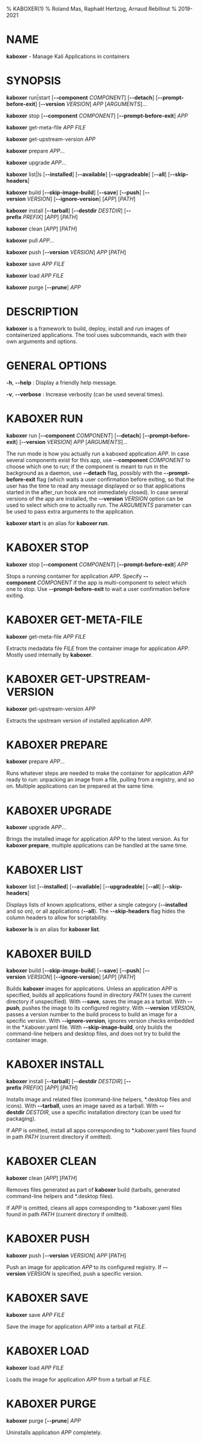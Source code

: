 % KABOXER(1)
% Roland Mas, Raphaël Hertzog, Arnaud Rebillout
% 2019-2021

# NAME

**kaboxer** - Manage Kali Applications in containers

# SYNOPSIS

**kaboxer** run|start [**--component** *COMPONENT*] [**--detach**] [**--prompt-before-exit**] [**--version** *VERSION*] *APP* [*ARGUMENTS*]...

**kaboxer** stop [**--component** *COMPONENT*] [**--prompt-before-exit**] *APP*

**kaboxer** get-meta-file *APP* *FILE*

**kaboxer** get-upstream-version *APP*

**kaboxer** prepare *APP*...

**kaboxer** upgrade *APP*...

**kaboxer** list|ls [**--installed**] [**--available**] [**--upgradeable**] [**--all**] [**--skip-headers**]

**kaboxer** build [**--skip-image-build**] [**--save**] [**--push**] [**--version** *VERSION*] [**--ignore-version**] [*APP*] [*PATH*]

**kaboxer** install [**--tarball**] [**--destdir** *DESTDIR*] [**--prefix** *PREFIX*] [*APP*] [*PATH*]

**kaboxer** clean [*APP*] [*PATH*]

**kaboxer** pull *APP*...

**kaboxer** push [**--version** *VERSION*] *APP* [*PATH*]

**kaboxer** save *APP* *FILE*

**kaboxer** load *APP* *FILE*

**kaboxer** purge [**--prune**] *APP*

# DESCRIPTION

**kaboxer** is a framework to build, deploy, install and run images of
containerized applications.  The tool uses subcommands, each with
their own arguments and options.

# GENERAL OPTIONS

**-h**, **--help**
:   Display a friendly help message.

**-v**, **--verbose**
:   Increase verbosity (can be used several times).

# KABOXER RUN

**kaboxer** run [**--component** *COMPONENT*] [**--detach**] [**--prompt-before-exit**] [**--version** *VERSION*] *APP* [*ARGUMENTS*]...

The run mode is how you actually run a kaboxed application *APP*. In
case several components exist for this app, use
**--component** *COMPONENT* to choose which one to run; if the
component is meant to run in the background as a daemon, use
**--detach** flag, possibly with the **--prompt-before-exit** flag
(which waits a user confirmation before exiting, so that the user has the
time to read any message displayed or so that applications started in the
after\_run hook are not immediately closed). In case several versions of
the app are installed, the **--version** *VERSION* option can be used to
select which one to actually run. The *ARGUMENTS* parameter can be used
to pass extra arguments to the application.

**kaboxer start** is an alias for **kaboxer run**.

# KABOXER STOP

**kaboxer** stop [**--component** *COMPONENT*] [**--prompt-before-exit**] *APP*

Stops a running container for application *APP*. Specify
**--component** *COMPONENT* if the app is multi-component to select
which one to stop. Use **--prompt-before-exit** to wait a user
confirmation before exiting.

# KABOXER GET-META-FILE

**kaboxer** get-meta-file *APP* *FILE*

Extracts medadata file *FILE* from the container image for application
*APP*. Mostly used internally by **kaboxer**.

# KABOXER GET-UPSTREAM-VERSION

**kaboxer** get-upstream-version *APP*

Extracts the upstream version of installed application *APP*.

# KABOXER PREPARE

**kaboxer** prepare *APP*...

Runs whatever steps are needed to make the container for application
*APP* ready to run: unpacking an image from a file, pulling from a
registry, and so on. Multiple applications can be prepared at the same time.

# KABOXER UPGRADE

**kaboxer** upgrade *APP*...

Brings the installed image for application *APP* to the latest
version. As for **kaboxer prepare**, multiple applications can be
handled at the same time.

# KABOXER LIST

**kaboxer** list [**--installed**] [**--available**] [**--upgradeable**] [**--all**] [**--skip-headers**]

Displays lists of known applications, either a single category
(**--installed** and so on), or all applications (**--all**). The
**--skip-headers** flag hides the column headers to allow for
scriptability.

**kaboxer ls** is an alias for **kaboxer list**.

# KABOXER BUILD

**kaboxer** build [**--skip-image-build**] [**--save**] [**--push**] [**--version** *VERSION*] [**--ignore-version**] [*APP*] [*PATH*]

Builds **kaboxer** images for applications. Unless an application
*APP* is specified, builds all applications found in directory *PATH*
(uses the current directory if unspecified).  With **--save**, saves
the image as a tarball. With **--push**, pushes the image to its
configured registry. With **--version** *VERSION*, passes a version
number to the build process to build an image for a specific
version. With **--ignore-version**, ignores version checks embedded in
the \*.kaboxer.yaml file. With **--skip-image-build**, only builds
the command-line helpers and desktop files, and does not try to build
the container image.

# KABOXER INSTALL

**kaboxer** install [**--tarball**] [**--destdir** *DESTDIR*] [**--prefix** *PREFIX*] [*APP*] [*PATH*]

Installs image and related files (command-line helpers, \*.desktop
files and icons). With **--tarball**, uses an image saved as a tarball.
With **--destdir** *DESTDIR*, use a specific installation directory
(can be used for packaging).

If *APP* is omitted, install all apps corresponding to \*.kaboxer.yaml
files found in path *PATH* (current directory if omitted).

# KABOXER CLEAN

**kaboxer** clean [*APP*] [*PATH*]

Removes files generated as part of **kaboxer** build (tarballs,
generated command-line helpers and \*.desktop files).

If *APP* is omitted, cleans all apps corresponding to \*.kaboxer.yaml
files found in path *PATH* (current directory if omitted).

# KABOXER PUSH

**kaboxer** push [**--version** *VERSION*] *APP* [*PATH*]

Push an image for application *APP* to its configured registry. If
**--version** *VERSION* is specified, push a specific version.

# KABOXER SAVE

**kaboxer** save *APP* *FILE*

Save the image for application *APP* into a tarball at *FILE*.

# KABOXER LOAD

**kaboxer** load *APP* *FILE*

Loads the image for application *APP* from a tarball at *FILE*.

# KABOXER PURGE

**kaboxer** purge [**--prune**] *APP*

Uninstalls application *APP* completely.
